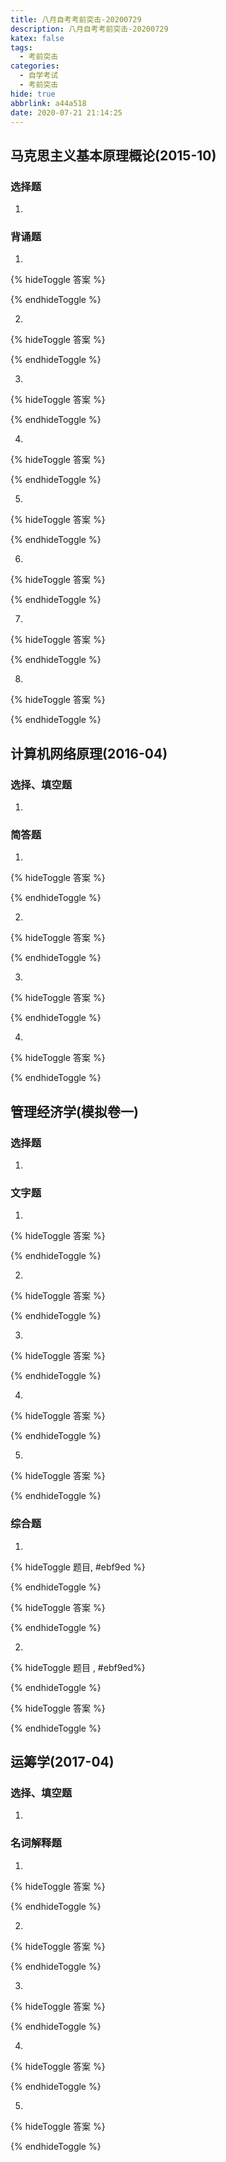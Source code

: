 ```yaml
---
title: 八月自考考前突击-20200729
description: 八月自考考前突击-20200729
katex: false
tags:
  - 考前突击
categories:
  - 自学考试
  - 考前突击
hide: true
abbrlink: a44a518
date: 2020-07-21 21:14:25
---
```


## 马克思主义基本原理概论(2015-10)

### 选择题

1. 

### 背诵题

1. 
   
   {% hideToggle 答案 %}
   
   
   {% endhideToggle %}
   
2. 
   
   {% hideToggle 答案 %} 
   
   {% endhideToggle %}

3. 
   
   {% hideToggle 答案 %} 
   
   
   
   {% endhideToggle %}

4. 
   
   {% hideToggle 答案 %} 
   
   
   {% endhideToggle %}
   
5. 
   
   {% hideToggle 答案 %} 
   
   {% endhideToggle %}



6. 
   
   {% hideToggle 答案 %} 
   
   
   {% endhideToggle %}

7. 
   
   {% hideToggle 答案 %} 
   
   {% endhideToggle %}

8. 
   
   {% hideToggle 答案 %} 
   
   {% endhideToggle %}

## 计算机网络原理(2016-04)

### 选择、填空题

1. 


### 简答题

1. 
   
   {% hideToggle 答案 %}
   
   
   
   {% endhideToggle %}
   
2. 
   
   {% hideToggle 答案 %}
   
   
   
   {% endhideToggle %}
   
3. 
   
   {% hideToggle 答案 %}
   
   
   
   {% endhideToggle %}

4. 
   
   {% hideToggle 答案 %}
   
   
   
   {% endhideToggle %}

## 管理经济学(模拟卷一)

### 选择题

1. 


### 文字题

1. 

   {% hideToggle 答案 %}

   

   {% endhideToggle %}

2. 

   {% hideToggle 答案 %}

   

   {% endhideToggle %}

3. 

   {% hideToggle 答案 %}

   

   {% endhideToggle %}

4. 

   {% hideToggle 答案 %}

   

   {% endhideToggle %}

5. 

   {% hideToggle 答案 %}

   

   {% endhideToggle %}

### 综合题

1. 

   {% hideToggle 题目, #ebf9ed %}

   

   {% endhideToggle %}

   {% hideToggle 答案 %}

   

   {% endhideToggle %}

2. 

   {% hideToggle 题目 , #ebf9ed%}

   

   {% endhideToggle %}

   {% hideToggle 答案 %}

   

   {% endhideToggle %}

## 运筹学(2017-04)

### 选择、填空题

1. 


### 名词解释题

1. 
   
   {% hideToggle 答案 %}
   
   
   
   {% endhideToggle %}

2. 
   
   {% hideToggle 答案 %}
   
   
   
   {% endhideToggle %}

3. 
   
   {% hideToggle 答案 %}
   
   
   
   {% endhideToggle %}

4. 
   
   {% hideToggle 答案 %}
   
   
   
   {% endhideToggle %}

5. 
   
   {% hideToggle 答案 %}
   
   
   
   {% endhideToggle %}